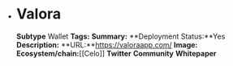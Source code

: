 - # Valora
  **Subtype** Wallet
  **Tags:** 
  **Summary:**
  **Deployment Status:**Yes
  **Description:**
  **URL:**https://valoraapp.com/
  **Image:**
  **Ecosystem/chain:**[[Celo]]
  **Twitter**
  **Community**
  **Whitepaper**